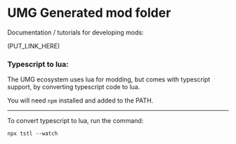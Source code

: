 
# UMG Generated mod folder


Documentation / tutorials for developing mods:

(PUT_LINK_HERE)


### Typescript to lua:
The UMG ecosystem uses lua for modding, but comes with typescript
support, by converting typescript code to lua.

You will need `npm` installed and added to the PATH.

----------------

To convert typescript to lua, run the command:

`npx tstl --watch`
  